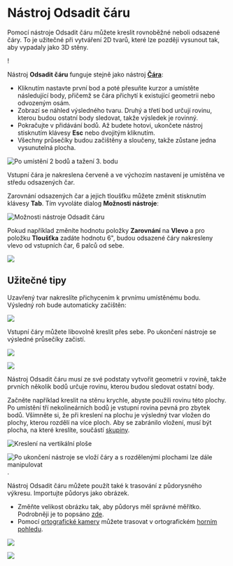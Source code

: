 # Nástroj Odsadit čáru

Pomocí nástroje Odsadit čáru můžete kreslit rovnoběžné neboli odsazené čáry. To je užitečné při vytváření 2D tvarů, které lze později vysunout tak, aby vypadaly jako 3D stěny.

\![](<../.gitbook/assets/image (3) (1).png>)

Nástroj **Odsadit čáru** funguje stejně jako nástroj [**Čára**](https://windows.help.formit.autodesk.com/tool-library/line-tool):

* Kliknutím nastavte první bod a poté přesuňte kurzor a umístěte následující body, přičemž se čára přichytí k existující geometrii nebo odvozeným osám.
* Zobrazí se náhled výsledného tvaru. Druhý a třetí bod určují rovinu, kterou budou ostatní body sledovat, takže výsledek je rovinný.
* Pokračujte v přidávání bodů. Až budete hotovi, ukončete nástroj stisknutím klávesy **Esc** nebo dvojitým kliknutím.
* Všechny průsečíky budou začištěny a sloučeny, takže zůstane jedna vysunutelná plocha.

![Po umístění 2 bodů a tažení 3\. bodu](../.gitbook/assets/walls1.png)

Vstupní čára je nakreslena červeně a ve výchozím nastavení je umístěna ve středu odsazených čar.

Zarovnání odsazených čar a jejich tloušťku můžete změnit stisknutím klávesy **Tab**. Tím vyvoláte dialog **Možnosti nástroje**:

![Možnosti nástroje Odsadit čáru](../.gitbook/assets/walls2.png)

Pokud například změníte hodnotu položky **Zarovnání** na **Vlevo** a pro položku **Tloušťka** zadáte hodnotu 6", budou odsazené čáry nakresleny vlevo od vstupních čar, 6 palců od sebe.

![](../.gitbook/assets/walls3.png)

## Užitečné tipy

Uzavřený tvar nakreslíte přichycením k prvnímu umístěnému bodu. Výsledný roh bude automaticky začištěn:

![](../.gitbook/assets/walls4.png)

Vstupní čáry můžete libovolně kreslit přes sebe. Po ukončení nástroje se výsledné průsečíky začistí.

![](../.gitbook/assets/walls5.png)

![](../.gitbook/assets/walls6.png)

Nástroj Odsadit čáru musí ze své podstaty vytvořit geometrii v rovině, takže prvních několik bodů určuje rovinu, kterou budou sledovat ostatní body.

Začněte například kreslit na stěnu krychle, abyste použili rovinu této plochy. Po umístění tří nekolineárních bodů je vstupní rovina pevná pro zbytek bodů. Všimněte si, že při kreslení na plochu je výsledný tvar vložen do plochy, kterou rozdělí na více ploch. Aby se zabránilo vložení, musí být plocha, na které kreslíte, součástí [skupiny](https://windows.help.formit.autodesk.com/tool-library/groups).

![Kreslení na vertikální ploše](../.gitbook/assets/walls7.png)

![Po ukončení nástroje se vloží čáry a s rozdělenými plochami lze dále manipulovat](../.gitbook/assets/walls8.png).

Nástroj Odsadit čáru můžete použít také k trasování z půdorysného výkresu. Importujte půdorys jako obrázek.

* Změňte velikost obrázku tak, aby půdorys měl správné měřítko. Podrobněji je to popsáno [zde](https://windows.help.formit.autodesk.com/building-the-farnsworth-house/work-with-images-and-the-ground-plane).
* Pomocí [ortografické kamery](orthographic-camera.md) můžete trasovat v ortografickém [horním pohledu](orthographic-views.md).

![](../.gitbook/assets/walls9.png)

![](../.gitbook/assets/walls10.png)
